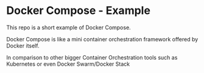 # Docker Compose - Example

This repo is a short example of Docker Compose.

Docker Compose is like a mini container orchestration framework offered by Docker itself.

In comparison to other bigger Container Orchestration tools such as Kubernetes or even Docker Swarm/Docker Stack
